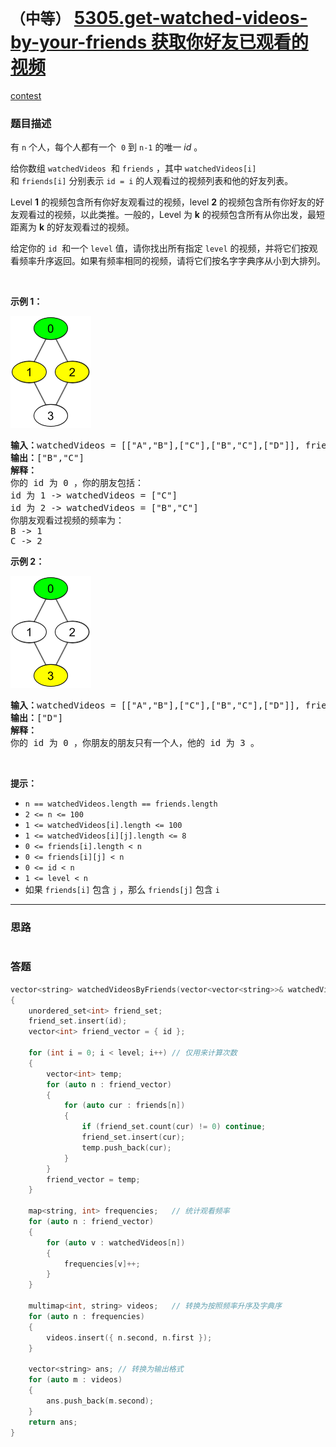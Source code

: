 # `（中等）` [5305.get-watched-videos-by-your-friends 获取你好友已观看的视频](https://leetcode-cn.com/problems/get-watched-videos-by-your-friends/)

[contest](https://leetcode-cn.com/contest/weekly-contest-170/problems/get-watched-videos-by-your-friends/)

### 题目描述
<p>有&nbsp;<code>n</code> 个人，每个人都有一个&nbsp; <code>0</code>&nbsp;到&nbsp;<code>n-1</code>&nbsp;的唯一&nbsp;<em>id</em>&nbsp;。</p>
<p>给你数组 <code>watchedVideos</code>&nbsp; 和&nbsp;<code>friends</code>&nbsp;，其中&nbsp;<code>watchedVideos[i]</code>&nbsp; 和&nbsp;<code>friends[i]</code>&nbsp;分别表示&nbsp;<code>id = i</code>&nbsp;的人观看过的视频列表和他的好友列表。</p>
<p>Level&nbsp;<strong>1</strong>&nbsp;的视频包含所有你好友观看过的视频，level&nbsp;<strong>2</strong>&nbsp;的视频包含所有你好友的好友观看过的视频，以此类推。一般的，Level 为 <strong>k</strong>&nbsp;的视频包含所有从你出发，最短距离为&nbsp;<strong>k</strong>&nbsp;的好友观看过的视频。</p>
<p>给定你的&nbsp;<code>id</code>&nbsp; 和一个&nbsp;<code>level</code>&nbsp;值，请你找出所有指定 <code>level</code> 的视频，并将它们按观看频率升序返回。如果有频率相同的视频，请将它们按名字字典序从小到大排列。</p>
<p>&nbsp;</p>
<p><strong>示例 1：</strong></p>
<p><strong><img style="height: 179px; width: 129px;" src="./leetcode_friends_1.png" alt=""></strong></p>
<pre><strong>输入：</strong>watchedVideos = [["A","B"],["C"],["B","C"],["D"]], friends = [[1,2],[0,3],[0,3],[1,2]], id = 0, level = 1
<strong>输出：</strong>["B","C"] 
<strong>解释：</strong>
你的 id 为 0 ，你的朋友包括：
id 为 1 -&gt; watchedVideos = ["C"]&nbsp;
id 为 2 -&gt; watchedVideos = ["B","C"]&nbsp;
你朋友观看过视频的频率为：
B -&gt; 1&nbsp;
C -&gt; 2
</pre>

<p><strong>示例 2：</strong></p>
<p><strong><img style="height: 179px; width: 129px;" src="./leetcode_friends_2.png" alt=""></strong></p>
<pre><strong>输入：</strong>watchedVideos = [["A","B"],["C"],["B","C"],["D"]], friends = [[1,2],[0,3],[0,3],[1,2]], id = 0, level = 2
<strong>输出：</strong>["D"]
<strong>解释：</strong>
你的 id 为 0 ，你朋友的朋友只有一个人，他的 id 为 3 。
</pre>

<p>&nbsp;</p>
<p><strong>提示：</strong></p>
<ul>
	<li><code>n == watchedVideos.length ==&nbsp;friends.length</code></li>
	<li><code>2 &lt;= n&nbsp;&lt;= 100</code></li>
	<li><code>1 &lt;=&nbsp;watchedVideos[i].length &lt;= 100</code></li>
	<li><code>1 &lt;=&nbsp;watchedVideos[i][j].length &lt;= 8</code></li>
	<li><code>0 &lt;= friends[i].length &lt; n</code></li>
	<li><code>0 &lt;= friends[i][j]&nbsp;&lt; n</code></li>
	<li><code>0 &lt;= id &lt; n</code></li>
	<li><code>1 &lt;= level &lt; n</code></li>
	<li>如果&nbsp;<code>friends[i]</code> 包含&nbsp;<code>j</code>&nbsp;，那么&nbsp;<code>friends[j]</code> 包含&nbsp;<code>i</code></li>
</ul>

---
### 思路
```

```



### 答题
``` C++
vector<string> watchedVideosByFriends(vector<vector<string>>& watchedVideos, vector<vector<int>>& friends, int id, int level) 
{
	unordered_set<int> friend_set;
	friend_set.insert(id);
	vector<int> friend_vector = { id };

	for (int i = 0; i < level; i++)	// 仅用来计算次数
	{
		vector<int> temp;
		for (auto n : friend_vector)
		{
			for (auto cur : friends[n])
			{
				if (friend_set.count(cur) != 0) continue;
				friend_set.insert(cur);
				temp.push_back(cur);
			}
		}
		friend_vector = temp;
	}

	map<string, int> frequencies;	// 统计观看频率
	for (auto n : friend_vector)
	{
		for (auto v : watchedVideos[n])
		{
			frequencies[v]++;
		}
	}

	multimap<int, string> videos;	// 转换为按照频率升序及字典序
	for (auto n : frequencies)
	{
		videos.insert({ n.second, n.first });
	}

	vector<string> ans;	// 转换为输出格式
	for (auto m : videos)
	{
		ans.push_back(m.second);
	}
	return ans;
}
```




